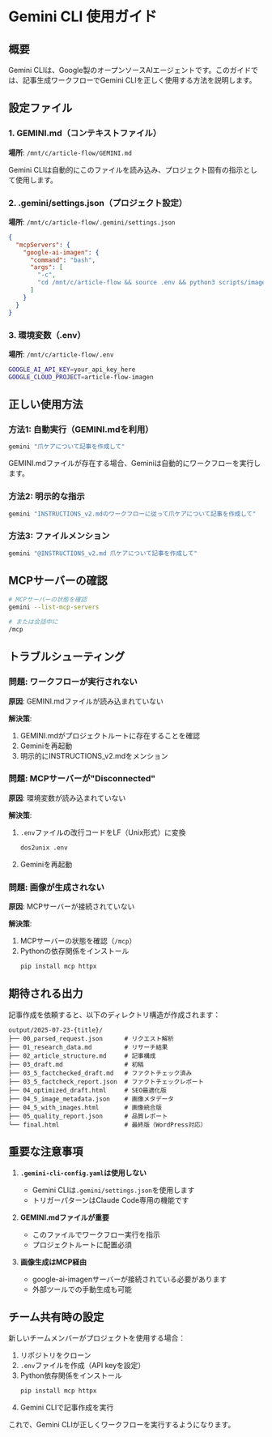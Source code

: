 # Gemini CLI 使用ガイド

## 概要

Gemini CLIは、Google製のオープンソースAIエージェントです。このガイドでは、記事生成ワークフローでGemini CLIを正しく使用する方法を説明します。

## 設定ファイル

### 1. GEMINI.md（コンテキストファイル）

**場所**: `/mnt/c/article-flow/GEMINI.md`

Gemini CLIは自動的にこのファイルを読み込み、プロジェクト固有の指示として使用します。

### 2. .gemini/settings.json（プロジェクト設定）

**場所**: `/mnt/c/article-flow/.gemini/settings.json`

```json
{
  "mcpServers": {
    "google-ai-imagen": {
      "command": "bash",
      "args": [
        "-c",
        "cd /mnt/c/article-flow && source .env && python3 scripts/imagen-mcp-server.py"
      ]
    }
  }
}
```

### 3. 環境変数（.env）

**場所**: `/mnt/c/article-flow/.env`

```bash
GOOGLE_AI_API_KEY=your_api_key_here
GOOGLE_CLOUD_PROJECT=article-flow-imagen
```

## 正しい使用方法

### 方法1: 自動実行（GEMINI.mdを利用）

```bash
gemini "爪ケアについて記事を作成して"
```

GEMINI.mdファイルが存在する場合、Geminiは自動的にワークフローを実行します。

### 方法2: 明示的な指示

```bash
gemini "INSTRUCTIONS_v2.mdのワークフローに従って爪ケアについて記事を作成して"
```

### 方法3: ファイルメンション

```bash
gemini "@INSTRUCTIONS_v2.md 爪ケアについて記事を作成して"
```

## MCPサーバーの確認

```bash
# MCPサーバーの状態を確認
gemini --list-mcp-servers

# または会話中に
/mcp
```

## トラブルシューティング

### 問題: ワークフローが実行されない

**原因**: GEMINI.mdファイルが読み込まれていない

**解決策**:
1. GEMINI.mdがプロジェクトルートに存在することを確認
2. Geminiを再起動
3. 明示的にINSTRUCTIONS_v2.mdをメンション

### 問題: MCPサーバーが"Disconnected"

**原因**: 環境変数が読み込まれていない

**解決策**:
1. `.env`ファイルの改行コードをLF（Unix形式）に変換
   ```bash
   dos2unix .env
   ```
2. Geminiを再起動

### 問題: 画像が生成されない

**原因**: MCPサーバーが接続されていない

**解決策**:
1. MCPサーバーの状態を確認（`/mcp`）
2. Pythonの依存関係をインストール
   ```bash
   pip install mcp httpx
   ```

## 期待される出力

記事作成を依頼すると、以下のディレクトリ構造が作成されます：

```
output/2025-07-23-{title}/
├── 00_parsed_request.json      # リクエスト解析
├── 01_research_data.md         # リサーチ結果
├── 02_article_structure.md     # 記事構成
├── 03_draft.md                 # 初稿
├── 03_5_factchecked_draft.md   # ファクトチェック済み
├── 03_5_factcheck_report.json  # ファクトチェックレポート
├── 04_optimized_draft.html     # SEO最適化版
├── 04_5_image_metadata.json    # 画像メタデータ
├── 04_5_with_images.html       # 画像統合版
├── 05_quality_report.json      # 品質レポート
└── final.html                  # 最終版（WordPress対応）
```

## 重要な注意事項

1. **`.gemini-cli-config.yaml`は使用しない**
   - Gemini CLIは`.gemini/settings.json`を使用します
   - トリガーパターンはClaude Code専用の機能です

2. **GEMINI.mdファイルが重要**
   - このファイルでワークフロー実行を指示
   - プロジェクトルートに配置必須

3. **画像生成はMCP経由**
   - google-ai-imagenサーバーが接続されている必要があります
   - 外部ツールでの手動生成も可能

## チーム共有時の設定

新しいチームメンバーがプロジェクトを使用する場合：

1. リポジトリをクローン
2. `.env`ファイルを作成（API keyを設定）
3. Python依存関係をインストール
   ```bash
   pip install mcp httpx
   ```
4. Gemini CLIで記事作成を実行

これで、Gemini CLIが正しくワークフローを実行するようになります。